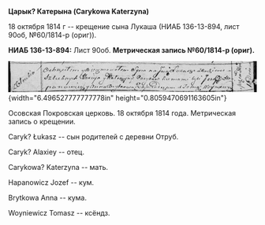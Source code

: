 **Царык? Катерына (Carykowa Katerzyna)**

18 октября 1814 г -- крещение сына Лукаша (НИАБ 136-13-894, лист 90об,
№60/1814-р (ориг)).

**НИАБ 136-13-894:** Лист 90об. **Метрическая запись №60/1814-р
(ориг).**

![](./media/c274c8725d8a658f15920fd57b0ba1e895d7aa6f.png){width="6.496527777777778in"
height="0.8059470691163605in"}

Осовская Покровская церковь. 18 октября 1814 года. Метрическая запись о
крещении.

Caryk? Łukasz -- сын родителей с деревни Отруб.

Caryk? Alaxiey -- отец.

Carykowa? Katerzyna -- мать.

Hapanowicz Jozef -- кум.

Brytkowa Anna -- кума.

Woyniewicz Tomasz -- ксёндз.

